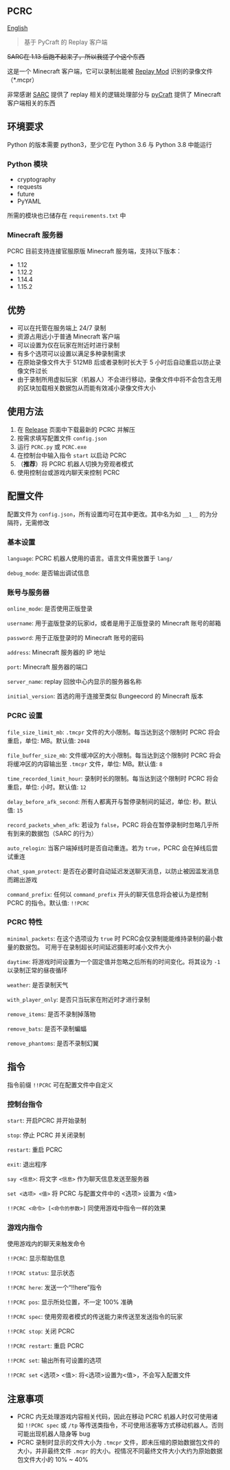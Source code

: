 PCRC
--------

[English](https://github.com/Fallen-Breath/PCRC/blob/master/readme.md)

> 基于 PyCraft 的 Replay 客户端

~~SARC在 1.13 后跑不起来了，所以我搓了个这个东西~~

这是一个 Minecraft 客户端，它可以录制出能被 [Replay Mod](https://www.replaymod.com/) 识别的录像文件（*.mcpr）

非常感谢 [SARC](https://github.com/Robitobi01/SARC) 提供了 replay 相关的逻辑处理部分与 [pyCraft](https://github.com/ammaraskar/pyCraft) 提供了 Minecraft 客户端相关的东西

## 环境要求

Python 的版本需要 python3，至少它在 Python 3.6 与 Python 3.8 中能运行

### Python 模块

- cryptography
- requests
- future
- PyYAML

所需的模块也已储存在 `requirements.txt` 中

### Minecraft 服务器

PCRC 目前支持连接官服原版 Minecraft 服务端，支持以下版本：

- 1.12
- 1.12.2
- 1.14.4
- 1.15.2

## 优势

- 可以在托管在服务端上 24/7 录制
- 资源占用远小于普通 Minecraft 客户端
- 可以设置为仅在玩家在附近时进行录制
- 有多个选项可以设置以满足多种录制需求
- 在原始录像文件大于 512MB 后或者录制时长大于 5 小时后自动重启以防止录像文件过长
- 由于录制所用虚拟玩家（机器人）不会进行移动，录像文件中将不会包含无用的区块加载相关数据包从而能有效减小录像文件大小

## 使用方法

1. 在 [Release](https://github.com/Fallen-Breath/PCRC/releases) 页面中下载最新的 PCRC 并解压
2. 按需求填写配置文件 `config.json`
3. 运行 `PCRC.py` 或 `PCRC.exe`
4. 在控制台中输入指令 `start` 以启动 PCRC
5. （**推荐**）将 PCRC 机器人切换为旁观者模式
6. 使用控制台或游戏内聊天来控制 PCRC
## 配置文件

配置文件为 `config.json`，所有设置均可在其中更改。其中名为如 `__1__` 的为分隔符，无需修改

### 基本设置

`language`: PCRC 机器人使用的语言。语言文件需放置于 `lang/`

`debug_mode`: 是否输出调试信息

### 账号与服务器

`online_mode`: 是否使用正版登录

`username`: 用于盗版登录的玩家id，或者是用于正版登录的 Minecraft 账号的邮箱

`password`: 用于正版登录时的 Minecraft 账号的密码

`address`: Minecraft 服务器的 IP 地址

`port`: Minecraft 服务器的端口

`server_name`: replay 回放中心内显示的服务器名称

`initial_version`: 首选的用于连接至类似 Bungeecord 的 Minecraft 版本

### PCRC 设置

`file_size_limit_mb`: `.tmcpr` 文件的大小限制。每当达到这个限制时 PCRC 将会重启，单位: MB。默认值: `2048`

`file_buffer_size_mb`: 文件缓冲区的大小限制。每当达到这个限制时 PCRC 将会将缓冲区的内容输出至 `.tmcpr` 文件，单位: MB。默认值: `8`
    
`time_recorded_limit_hour`: 录制时长的限制。每当达到这个限制时 PCRC 将会重启，单位: 小时。默认值: `12`
    
`delay_before_afk_second`:  所有人都离开与暂停录制间的延迟，单位: 秒。默认值: `15`

`record_packets_when_afk`: 若设为 `false`，PCRC 将会在暂停录制时忽略几乎所有到来的数据包（SARC 的行为）

`auto_relogin`: 当客户端掉线时是否自动重连。若为 `true`，PCRC 会在掉线后尝试重连

`chat_spam_protect`: 是否在必要时自动延迟发送聊天消息，以防止被因滥发消息而踢出游戏

`command_prefix`: 任何以 `command_prefix` 开头的聊天信息将会被认为是控制 PCRC 的指令。默认值: `!!PCRC`

### PCRC 特性

`minimal_packets`: 在这个选项设为 `true` 时 PCRC会仅录制能能维持录制的最小数量的数据包。 可用于在录制超长时间延迟摄影时减小文件大小

`daytime`: 将游戏时间设置为一个固定值并忽略之后所有的时间变化。将其设为 `-1` 以录制正常的昼夜循环

`weather`: 是否录制天气

`with_player_only`: 是否只当玩家在附近时才进行录制

`remove_items`: 是否不录制掉落物

`remove_bats`: 是否不录制蝙蝠

`remove_phantoms`: 是否不录制幻翼

## 指令

指令前缀 `!!PCRC` 可在配置文件中自定义

### 控制台指令

`start`: 开启PCRC 并开始录制

`stop`: 停止 PCRC 并关闭录制

`restart`: 重启 PCRC

`exit`: 退出程序

`say <信息>`: 将文字 `<信息>` 作为聊天信息发送至服务器

`set <选项> <值>` 将 PCRC 与配置文件中的 <选项> 设置为 <值>

`!!PCRC <命令> [<命令的参数>]` 同使用游戏中指令一样的效果

### 游戏内指令

使用游戏内的聊天来触发命令

`!!PCRC`: 显示帮助信息	

`!!PCRC status`: 显示状态

`!!PCRC here`: 发送一个“!!here”指令

`!!PCRC pos`: 显示所处位置，不一定 100% 准确

`!!PCRC spec`: 使用旁观者模式的传送能力来传送至发送指令的玩家

`!!PCRC stop`: 关闭 PCRC

`!!PCRC restart`: 重启 PCRC

`!!PCRC set`: 输出所有可设置的选项

`!!PCRC set` <选项> <值>: 将<选项>设置为<值>，不会写入配置文件

## 注意事项

- PCRC 内无处理游戏内容相关代码，因此在移动 PCRC 机器人时仅可使用诸如 `!!PCRC spec` 或 `/tp` 等传送类指令，不可使用活塞等方式移动机器人。否则可能出现机器人隐身等 bug
- PCRC 录制时显示的文件大小为 `.tmcpr` 文件，即未压缩的原始数据包文件的大小，并非最终文件 `.mcpr` 的大小。视情况不同最终文件大小大约为原始数据包文件大小的 10% ~ 40%
